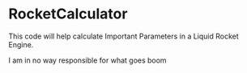 # RocketCalculator
This code will help calculate Important Parameters in a Liquid Rocket Engine.

I am in no way responsible for what goes boom
